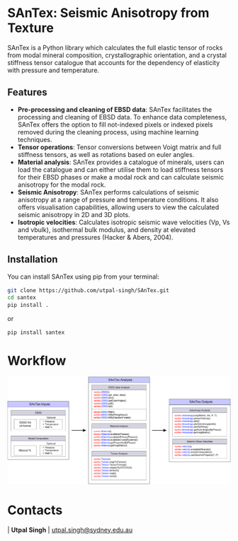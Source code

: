 # SAnTex: Seismic Anisotropy from Texture

SAnTex is a Python library which calculates the full elastic tensor of rocks from modal mineral composition, crystallographic orientation, and a crystal stiffness tensor catalogue that accounts for the dependency of elasticity with pressure and temperature.

## Features

- **Pre-processing and cleaning of EBSD data**: SAnTex facilitates the processing and cleaning of EBSD data.  To enhance data completeness, SAnTex  offers the option to fill not-indexed pixels or indexed pixels removed during the cleaning process, using machine learning techniques.
- **Tensor operations**: Tensor conversions between Voigt matrix and full stiffness tensors, as well as rotations based on euler angles.
- **Material analysis**: SAnTex provides a catalogue of minerals, users can load the catalogue and can either utilise them to load stiffness tensors for their EBSD phases or make a modal rock and can calculate seismic anisotropy for the modal rock.
- **Seismic Anisotropy**: SAnTex performs calculations of seismic anisotropy at a range of pressure and temperature conditions.  It also offers visualisation capabilities, allowing users to view the calculated seismic anisotropy in 2D and 3D plots. 
- **Isotropic velocities**: Calculates isotropic seismic wave velocities (Vp, Vs and vbulk), isothermal bulk modulus, and density at elevated temperatures and pressures (Hacker & Abers, 2004). 


## Installation

You can install SAnTex using pip from your terminal:

```bash
git clone https://github.com/utpal-singh/SAnTex.git
cd santex
pip install .
```


or

```bash
pip install santex
```

# Workflow

<img src="./santex.png">

# Contacts

| **Utpal Singh** | utpal.singh@sydney.edu.au